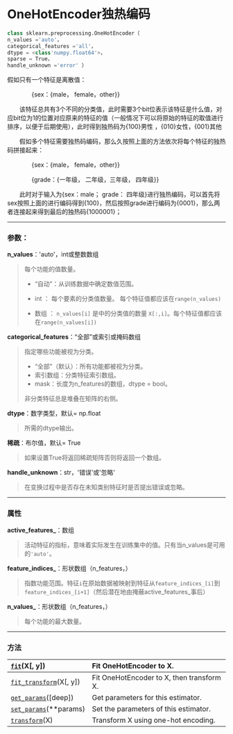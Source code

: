 # OneHotEncoder独热编码

```py
class sklearn.preprocessing.OneHotEncoder（
n_values ='auto'，
categorical_features ='all'，
dtype = <class'numpy.float64'>，
sparse = True，
handle_unknown ='error' ）
```

假如只有一个特征是离散值：

　　　　{sex：{male， female，other}}

　　该特征总共有3个不同的分类值，此时需要3个bit位表示该特征是什么值，对应bit位为1的位置对应原来的特征的值（一般情况下可以将原始的特征的取值进行排序，以便于后期使用），此时得到独热码为{100}男性 ，{010}女性，{001}其他

　　假如多个特征需要独热码编码，那么久按照上面的方法依次将每个特征的独热码拼接起来：

　　　　{sex：{male， female，other}}

　　　　{grade：{一年级， 二年级，三年级， 四年级}}

　　此时对于输入为{sex：male； grade： 四年级}进行独热编码，可以首先将sex按照上面的进行编码得到{100}，然后按照grade进行编码为{0001}，那么两者连接起来得到最后的独热码{1000001}；

---

### 参数：

**n\_values**：'auto'，int或整数数组

> 每个功能的值数量。
>
> * “自动”：从训练数据中确定数值范围。
>
> * int
>   ：
>   每个要素的分类值数量。
>   每个特征值都应该在`range(n_values)`
>
> * 数组
>   ：
>   `n_values[i]`
>   是中的分类值的数量
>   `X[:,i]`。每个特征值都应该在`range(n_values[i])`

**categorical\_features**：“全部”或索引或掩码数组

> 指定哪些功能被视为分类。
>
> * “全部”（默认）：所有功能都被视为分类。
> * 索引数组：分类特征索引数组。
> * mask：长度为n\_features的数组，dtype = bool。
>
> 非分类特征总是堆叠在矩阵的右侧。

**dtype**：数字类型，默认= np.float

> 所需的dtype输出。

**稀疏**：布尔值，默认= True

> 如果设置True将返回稀疏矩阵否则将返回一个数组。

**handle\_unknown**：str，'错误'或'忽略'

> 在变换过程中是否存在未知类别特征时是否提出错误或忽略。

---

### 属性

**active\_features\_**：数组

> 活动特征的指标，意味着实际发生在训练集中的值。只有当n\_values是可用的`'auto'`。

**feature\_indices\_**：形状数组（n\_features，）

> 指数功能范围。特征`i`在原始数据被映射到特征从`feature_indices_[i]`到`feature_indices_[i+1]`（然后潜在地由掩蔽active\_features\_事后）

**n\_values\_**：形状数组（n\_features，）

> 每个功能的最大数量。

---

### 方法
| [`fit`](http://scikit-learn.org/stable/modules/generated/sklearn.preprocessing.OneHotEncoder.html#sklearn.preprocessing.OneHotEncoder.fit)\(X\[, y\]\) | Fit OneHotEncoder to X. |
| :--- | :--- |
| [`fit_transform`](http://scikit-learn.org/stable/modules/generated/sklearn.preprocessing.OneHotEncoder.html#sklearn.preprocessing.OneHotEncoder.fit_transform)\(X\[, y\]\) | Fit OneHotEncoder to X, then transform X. |
| [`get_params`](http://scikit-learn.org/stable/modules/generated/sklearn.preprocessing.OneHotEncoder.html#sklearn.preprocessing.OneHotEncoder.get_params)\(\[deep\]\) | Get parameters for this estimator. |
| [`set_params`](http://scikit-learn.org/stable/modules/generated/sklearn.preprocessing.OneHotEncoder.html#sklearn.preprocessing.OneHotEncoder.set_params)\(\*\*params\) | Set the parameters of this estimator. |
| [`transform`](http://scikit-learn.org/stable/modules/generated/sklearn.preprocessing.OneHotEncoder.html#sklearn.preprocessing.OneHotEncoder.transform)\(X\) | Transform X using one-hot encoding. |



